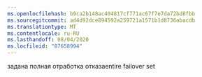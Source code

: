 ```yaml
---
ms.openlocfilehash: b9ca2b148ac404817cf771ac67f7e7da72bd8fbb
ms.sourcegitcommit: ad4d92dce894592a259721a1571b1d8736abacdb
ms.translationtype: MT
ms.contentlocale: ru-RU
ms.lasthandoff: 08/04/2020
ms.locfileid: "87658994"
---
```

<span data-ttu-id="02e86-101">задана полная отработка отказа</span><span class="sxs-lookup"><span data-stu-id="02e86-101">entire failover set</span></span>

